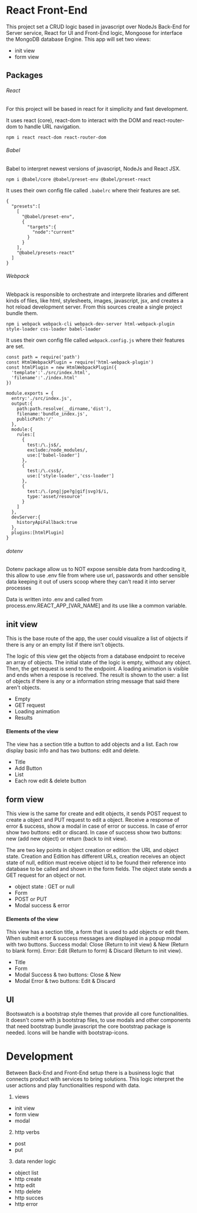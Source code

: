 # React Front-End
This project set a CRUD logic based in javascript over NodeJs Back-End for Server service, React for UI and Front-End logic, Mongoose for interface the MongoDB database Engine.
This app will set two views:
* init view
* form view

## Packages
###### React
For this project will be based in react for it simplicity and fast development.

It uses react (core), react-dom to interact with the DOM and react-router-dom to handle URL navigation.
~~~
npm i react react-dom react-router-dom
~~~

###### Babel
Babel to interpret newest versions of javascript, NodeJs and React JSX.
~~~
npm i @babel/core @babel/preset-env @babel/preset-react
~~~

It uses their own config file called `.babelrc` where their features are set.
~~~
{
  "presets":[
    [
      "@babel/preset-env",
      {
        "targets":{
          "node":"current"
        }
      }
    ],
    "@babel/presets-react"
  ]
}
~~~

###### Webpack
Webpack is responsible to orchestrate and interprete libraries and different kinds of files, like html, stylesheets, images, javascript, jsx, and creates a hot reload development server. From this sources create a single project bundle them.
~~~~
npm i webpack webpack-cli webpack-dev-server html-webpack-plugin style-loader css-loader babel-loader
~~~~

It uses their own config file called `webpack.config.js` where their features are set.
~~~
const path = require('path')
const HtmlWebpackPlugin = require('html-webpack-plugin')
const htmlPlugin = new HtmlWebpackPlugin({
  'template':'./src/index.html',
  'filename':'./index.html'
})

module.exports = {
  entry:'./src/index.js',
  output:{
    path:path.resolve(__dirname,'dist'),
    filename:'bundle_index.js',
    publicPath:'/'
  },
  module:{
    rules:[
      {
        test:/\.js$/,
        exclude:/node_modules/,
        use:['babel-loader']
      },
      {
        test:/\.css$/,
        use:['style-loader','css-loader']
      },
      {
        test:/\.(png|jpe?g|gif|svg)$/i,
        type:'asset/resource'
      }
    ]
  },
  devServer:{
    historyApiFallback:true
  },
  plugins:[htmlPlugin]        
}
~~~


###### dotenv
Dotenv package allow us to NOT expose sensible data from hardcoding it, this allow to use .env file from where use url, passwords and other sensible data keeping it out of users scoop where they can't read it into server processes

Data is written into .env and called from process.env.REACT_APP_[VAR_NAME] and its use like a common variable.



## init view
This is the base route of the app, the user could visualize a list of objects if there is any or an empty list if there isn't objects.

The logic of this view get the objects from a database endpoint to receive an array of objects. The initial state of the logic is empty, without any object. Then, the get request is send to the endpoint. A loading animation is visible and ends when a respose is received. The result is shown to the user: a list of objects if there is any or a information string message that said there aren't objects.

* Empty
* GET request
* Loading animation
* Results

#### Elements of the view
The view has a section title a button to add objects and a list. Each row display basic info and has two buttons: edit and delete.
* Title
* Add Button
* List
* Each row edit & delete button


## form view
This view is the same for create and edit objects, it sends POST request to create a object and PUT request to edit a object. Receive a response of error & success, show a modal in case of error or success. In case of error show two buttons: edit or discard. In case of success show two buttons: new (add new object) or return (back to init view).

The are two key points in object creation or edition: the URL and object state. Creation and Edition has different URLs, creation receives an object state of null, edition must receive object id to be found their reference into database to be called and shown in the form fields. The object state sends a GET request for an object or not.

* object state : GET or null
* Form
* POST or PUT
* Modal success & error


#### Elements of the view
This view has a section title, a form that is used to add objects or edit them. When submit error & success messages are displayed in a popup modal with two buttons. Success modal: Close (Return to init view) & New (Return to blank form). Error: Edit (Return to form) & Discard (Return to init view).

* Title
* Form
* Modal Success & two buttons: Close & New
* Modal Error & two buttons: Edit & Discard




## UI
Bootswatch is a bootstrap style themes that provide all core functionalities. It doesn't come with js bootstrap files, to use modals and other components that need bootstrap bundle javascript the core bootstrap package is needed. Icons will be handle with bootstrap-icons.





# Development
Between Back-End and Front-End setup there is a business logic that connects product with services to bring solutions. This logic interpret the user actions and play functionalities respond with data.

1. views
  - init view
  - form view
  - modal

2. http verbs
  - post
  - put

3. data render logic
  - object list
  - http create
  - http edit
  - http delete
  - http succes
  - http error
